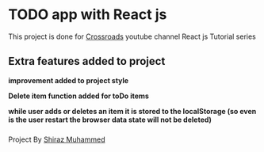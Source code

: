 # TODO app with React js

This project is done for [Crossroads](https://www.youtube.com/c/Crossroadstalk/featured) youtube channel 
React js Tutorial series

## Extra features added to project

**improvement added to project style**

**Delete item function added for toDo items**

**while user adds or deletes an item it is stored to the localStorage (so even is the user restart the browser data state will not be deleted)**

###
Project By [Shiraz Muhammed](https://shirazmuhd.github.io/Shiraz-Portfolio/)
